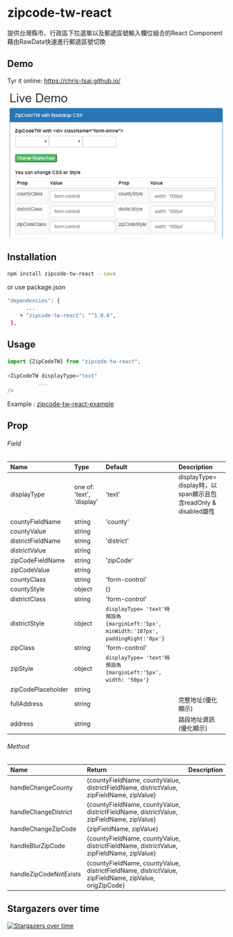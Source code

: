 # zipcode-tw-react

提供台灣縣市、行政區下拉選單以及郵遞區號輸入欄位組合的React Component  
藉由RawData快速進行郵遞區號切換

## Demo
Tyr it online: https://chris-tsai.github.io/

![pic](demo.png)

## Installation

```bash
npm install zipcode-tw-react --save
```
or use package.json

```bash
"dependencies": {
      ...
    + "zipcode-tw-react": "^1.0.6",
 },
```

## Usage

```javascript
import {ZipCodeTW} from "zipcode-tw-react";

<ZipCodeTW displayType="text"
          ...
/>
```
Example : [zipcode-tw-react-example](https://github.com/Chris-Tsai/zipcode-tw-react/tree/master/_example) 

## Prop

###### Field

 Name | Type | Default | Description
:--- | :--- | :--- | :---
displayType| one of: 'text', 'display' | 'text' | displayType= display時，以span顯示且包含readOnly & disabled屬性
countyFieldName | string |'county' |
countyValue | string | |
districtFieldName | string |'district' |
districtValue | string | |
zipCodeFieldName | string |'zipCode' |
zipCodeValue | string | |
countyClass | string |'form-control' |
countyStyle | object | {} |
districtClass | string |'form-control' |
districtStyle | object | `displayType= 'text'時預設為 {marginLeft:'5px', minWidth:'107px', paddingRight:'0px'}` |
zipClass | string | 'form-control'|
zipStyle | object | `displayType= 'text'時預設為 {marginLeft:'5px', width: '50px'}`|
zipCodePlaceholder | string | |
fullAddress | string | | 完整地址(優化顯示)
address | string | | 路段地址資訊(優化顯示)

###### Method

 Name | Return | Description
 :---  | :--- | :--- 
 handleChangeCounty | {countyFieldName, countyValue, districtFieldName, districtValue, zipFieldName, zipValue}
 handleChangeDistrict | {countyFieldName, countyValue, districtFieldName, districtValue, zipFieldName, zipValue}
 handleChangeZipCode | {zipFieldName, zipValue}
 handleBlurZipCode | {countyFieldName, countyValue, districtFieldName, districtValue, zipFieldName, zipValue}
 handleZipCodeNotExists | {countyFieldName, countyValue, districtFieldName, districtValue, zipFieldName, zipValue, origZipCode}

## Stargazers over time

[![Stargazers over time](https://starcharts.herokuapp.com/Chris-Tsai/zipcode-tw-react.svg)](https://starcharts.herokuapp.com/Chris-Tsai/zipcode-tw-react)
      
